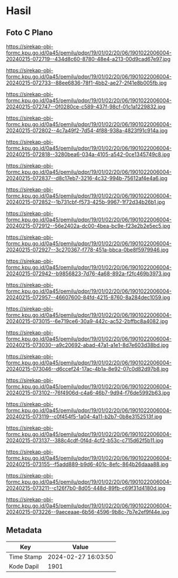 # Hasil

## Foto C Plano

https://sirekap-obj-formc.kpu.go.id/0a45/pemilu/pdpr/19/01/02/20/06/1901022006004-20240215-072719--434d8c60-8780-48e4-a213-00d9cad67e97.jpg

https://sirekap-obj-formc.kpu.go.id/0a45/pemilu/pdpr/19/01/02/20/06/1901022006004-20240215-072733--88ee6836-78f1-4bb2-ae27-2f41e8b005fb.jpg

https://sirekap-obj-formc.kpu.go.id/0a45/pemilu/pdpr/19/01/02/20/06/1901022006004-20240215-072747--0f0280ce-c589-437f-98cf-01c1a1229832.jpg

https://sirekap-obj-formc.kpu.go.id/0a45/pemilu/pdpr/19/01/02/20/06/1901022006004-20240215-072802--4c7a49f2-7d54-4f88-938a-4823f91c914a.jpg

https://sirekap-obj-formc.kpu.go.id/0a45/pemilu/pdpr/19/01/02/20/06/1901022006004-20240215-072818--3280bea6-034a-4105-a542-0ce1345749c8.jpg

https://sirekap-obj-formc.kpu.go.id/0a45/pemilu/pdpr/19/01/02/20/06/1901022006004-20240215-072837--d8c17eb7-3216-4c32-994b-75612af4e4a6.jpg

https://sirekap-obj-formc.kpu.go.id/0a45/pemilu/pdpr/19/01/02/20/06/1901022006004-20240215-072852--1b731cbf-f573-425b-9967-1f72d34b26b1.jpg

https://sirekap-obj-formc.kpu.go.id/0a45/pemilu/pdpr/19/01/02/20/06/1901022006004-20240215-072912--56e2402a-dc00-4bea-bc9e-f23e2b2e5ec5.jpg

https://sirekap-obj-formc.kpu.go.id/0a45/pemilu/pdpr/19/01/02/20/06/1901022006004-20240215-072927--3c270367-f778-451a-bbca-0be8f5979946.jpg

https://sirekap-obj-formc.kpu.go.id/0a45/pemilu/pdpr/19/01/02/20/06/1901022006004-20240215-072942--b9856823-7d76-4a68-892a-f2fc469b3973.jpg

https://sirekap-obj-formc.kpu.go.id/0a45/pemilu/pdpr/19/01/02/20/06/1901022006004-20240215-072957--46607600-84fd-4215-8760-8a284dec1059.jpg

https://sirekap-obj-formc.kpu.go.id/0a45/pemilu/pdpr/19/01/02/20/06/1901022006004-20240215-073015--6e719ce6-30a9-442c-ac52-2bffbc8a4082.jpg

https://sirekap-obj-formc.kpu.go.id/0a45/pemilu/pdpr/19/01/02/20/06/1901022006004-20240215-073030--a9c20692-abad-47a1-a1e1-8d7e603d38bd.jpg

https://sirekap-obj-formc.kpu.go.id/0a45/pemilu/pdpr/19/01/02/20/06/1901022006004-20240215-073046--d6ccef24-17ac-4b1a-8e92-07c0d82d97b8.jpg

https://sirekap-obj-formc.kpu.go.id/0a45/pemilu/pdpr/19/01/02/20/06/1901022006004-20240215-073102--76f4906d-c4a6-46b7-9d94-f76de5992b63.jpg

https://sirekap-obj-formc.kpu.go.id/0a45/pemilu/pdpr/19/01/02/20/06/1901022006004-20240215-073119--c0f454f5-1a04-4a11-b2b7-0b8e3152513f.jpg

https://sirekap-obj-formc.kpu.go.id/0a45/pemilu/pdpr/19/01/02/20/06/1901022006004-20240215-073137--388c4cdf-0f4d-4cf2-b53c-c715d62f5b11.jpg

https://sirekap-obj-formc.kpu.go.id/0a45/pemilu/pdpr/19/01/02/20/06/1901022006004-20240215-073155--f5add889-b9d6-401c-8efc-864b26daaa88.jpg

https://sirekap-obj-formc.kpu.go.id/0a45/pemilu/pdpr/19/01/02/20/06/1901022006004-20240215-073211--c126f7b0-8d05-448d-89fb-c69f31d4180d.jpg

https://sirekap-obj-formc.kpu.go.id/0a45/pemilu/pdpr/19/01/02/20/06/1901022006004-20240215-073226--9aeceaae-6b56-4596-9b8c-7b7e2ef9f44e.jpg


## Metadata

| Key        | Value               |
| ---------- | ------------------- |
| Time Stamp | 2024-02-27 16:03:50 |
| Kode Dapil | 1901                |



